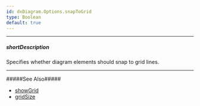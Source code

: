```yaml
---
id: dxDiagram.Options.snapToGrid
type: Boolean
default: true
---
```

---
##### shortDescription
Specifies whether diagram elements should snap to grid lines.

---

#####See Also#####
- [showGrid](/api-reference/10%20UI%20Widgets/dxDiagram/1%20Configuration/showGrid.md '/Documentation/ApiReference/UI_Widgets/dxDiagram/Configuration/#showGrid')
- [gridSize](/api-reference/10%20UI%20Widgets/dxDiagram/1%20Configuration/gridSize/gridSize.md '/Documentation/ApiReference/UI_Widgets/dxDiagram/Configuration/#gridSize')
